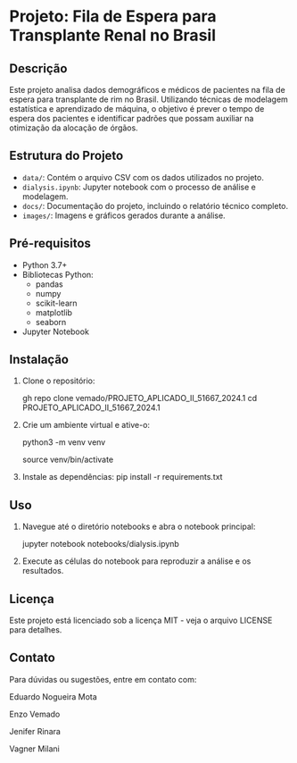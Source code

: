 # Projeto: Fila de Espera para Transplante Renal no Brasil

## Descrição

Este projeto analisa dados demográficos e médicos de pacientes na fila de espera para transplante de rim no Brasil. Utilizando técnicas de modelagem estatística e aprendizado de máquina, o objetivo é prever o tempo de espera dos pacientes e identificar padrões que possam auxiliar na otimização da alocação de órgãos.

## Estrutura do Projeto

- `data/`: Contém o arquivo CSV com os dados utilizados no projeto.
- `dialysis.ipynb`: Jupyter notebook com o processo de análise e modelagem.
- `docs/`: Documentação do projeto, incluindo o relatório técnico completo.
- `images/`: Imagens e gráficos gerados durante a análise.

## Pré-requisitos

- Python 3.7+
- Bibliotecas Python:
  - pandas
  - numpy
  - scikit-learn
  - matplotlib
  - seaborn
- Jupyter Notebook

## Instalação

1. Clone o repositório:

   gh repo clone vemado/PROJETO_APLICADO_II_51667_2024.1
   cd PROJETO_APLICADO_II_51667_2024.1

2. Crie um ambiente virtual e ative-o:

    python3 -m venv venv

    source venv/bin/activate

3. Instale as dependências:
    pip install -r requirements.txt

## Uso

1. Navegue até o diretório notebooks e abra o notebook principal:

    jupyter notebook notebooks/dialysis.ipynb

2. Execute as células do notebook para reproduzir a análise e os resultados.

## Licença

Este projeto está licenciado sob a licença MIT - veja o arquivo LICENSE para detalhes.

## Contato

Para dúvidas ou sugestões, entre em contato com:

Eduardo Nogueira Mota

Enzo Vemado

Jenifer Rinara

Vagner Milani

